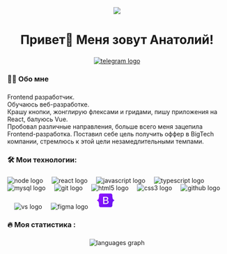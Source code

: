 <div align="center">
  <img src="https://github.com/JoshuaThadi/JoshuaThadi/blob/main/fallout_grayscale%20(1).gif?raw=true"  />
</div>

###

<h1 align="center">Привет👋 Меня зовут Анатолий!</h1>

###

<div align="center">
<a href="https://t.me/whoanatoliy" target="_blank">
    <img src="https://img.shields.io/static/v1?message=Telegram&logo=telegram&label=&color=2CA5E0&logoColor=white&labelColor=&style=for-the-badge" height="25" alt="telegram logo"  />
  </a>
</div>

###

<h3 align="left">👩‍💻  Обо мне</h3>

###

<p align="left">Frontend разработчик. <br>Обучаюсь веб-разработке. <br>Крашу кнопки, жонглирую флексами и гридами, пишу приложения на React, балуюсь Vue. <br> Пробовал различные направления, больше всего меня зацепила Frontend-разработка. Поставил себе цель получить оффер в BigTech компании, стремлюсь к этой цели незамедлительными темпами. </p>

###

<h3 align="left">🛠 Мои технологии:</h3>

###

<div align="left">
<img src="https://w7.pngwing.com/pngs/788/651/png-transparent-code-development-logo-nodejs-logos-icon-thumbnail.png" width="40" height="40" alt="node logo"  />
  <img width="12" />
  <img src="https://upload.wikimedia.org/wikipedia/commons/thumb/a/a7/React-icon.svg/1150px-React-icon.svg.png" width="40" height="40" alt="react logo"  />
  <img width="12" />
  <img src="https://cdn.jsdelivr.net/gh/devicons/devicon/icons/javascript/javascript-original.svg" width="40" height="40" alt="javascript logo"  />
  <img width="12" />
<img src="https://upload.wikimedia.org/wikipedia/commons/thumb/4/4c/Typescript_logo_2020.svg/1024px-Typescript_logo_2020.svg.png" width="40" height="40" alt="typescript logo"  />
  <img width="12" />
  <img src="https://upload.wikimedia.org/wikipedia/ru/thumb/6/62/MySQL.svg/1200px-MySQL.svg.png" width="40" height="40" alt="mysql logo"  />
  <img width="12" />
  <img src="https://upload.wikimedia.org/wikipedia/commons/thumb/3/3f/Git_icon.svg/2048px-Git_icon.svg.png" width="40" height="40" alt="git logo"  />
  <img width="12" />
  <img src="https://cdn.jsdelivr.net/gh/devicons/devicon/icons/html5/html5-original.svg" height="40" width="40" alt="html5 logo"  />
  <img width="12" />
  <img src="https://cdn.jsdelivr.net/gh/devicons/devicon/icons/css3/css3-original.svg" width="40" height="40" alt="css3 logo"  />
  <img width="12" />
  <img src="https://cdn.jsdelivr.net/gh/devicons/devicon@latest/icons/github/github-original.svg" width="40" height="40" alt="github logo" />
  <img width="12">
  <img src="https://cdn.jsdelivr.net/gh/devicons/devicon@latest/icons/vscode/vscode-original.svg" width="40" height="40" alt="vs logo" />
  <img width="12">
  <img src="https://cdn.jsdelivr.net/gh/devicons/devicon@latest/icons/figma/figma-original.svg" width="40" height="40" alt="figma logo" />
  <img width="12">
  <img src="https://github.com/devicons/devicon/blob/master/icons/bootstrap/bootstrap-original.svg" width="40" height="40" alt="bootstrap logo" />
  <img width="12">
</div>

###

<h3 align="left">🔥   Моя статистика :</h3>

###

<div align="center">
  <img src="https://github-readme-stats.vercel.app/api/top-langs?username=ToYu200&locale=en&hide_title=false&layout=compact&card_width=320&langs_count=5&theme=dracula&hide_border=false&order=2" height="150" alt="languages graph"  />
</div>

###
